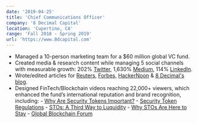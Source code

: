 ```yaml
---
date: '2019-04-25'
title: 'Chief Communications Officer'
company: '8 Decimal Capital'
location: 'Cupertino, CA'
range: 'Fall 2018 - Spring 2019'
url: 'https://www.8dcapital.com'
---
```


- Managed a 10-person marketing team for a \$60 million global VC fund.
- Created media & research content while managing 5 social channels
  with measurable growth: 202% [Twitter](https://twitter.com/8Decimal), 1,630% [Medium](https://medium.com/8-decimal-blog), 114% [LinkedIn](https://www.linkedin.com/company/8decimal/).
- Wrote/edited articles for [Reuters](https://medium.com/8-decimal-blog/reuters-coinsuper-confirms-to-add-hkd-deposits-2c28ff02d0b3), [Forbes](https://www.forbes.com/sites/ginaclarke/2018/11/05/how-europe-can-learn-from-china-on-blockchain/), [HackerNoon](https://hackernoon.com/from-research-to-use-case-how-8-decimal-capital-strategically-constructs-its-security-token-80bf2e4a257) & [8 Decimal's blog](https://medium.com/8-decimal-blog).
- Designed FinTech/Blockchain videos reaching 22,000+ viewers, which
  enhanced the fund’s international reputation and brand recognition, including: - [Why Are Security Tokens Important?](https://www.youtube.com/watch?v=2MxIAlQrodI) - [Security Token Regulations](https://www.youtube.com/watch?v=0RbxZyDvA0o&t=2s) - [STOs: A Third Way to Luquidity](https://www.youtube.com/watch?v=G3ettWnapxw) - [Why STOs Are Here to Stay](https://www.youtube.com/watch?v=gRj_u_cv0Dg) - [Global Blockchain Forum](https://www.youtube.com/watch?v=NapF0SQNwPI)
